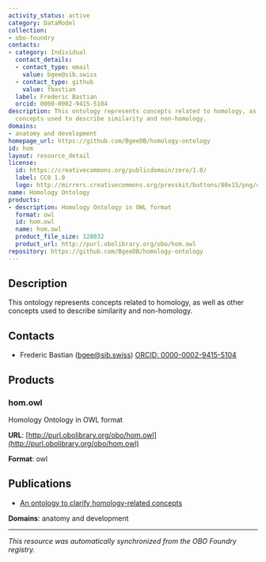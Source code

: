 ```yaml
---
activity_status: active
category: DataModel
collection:
- obo-foundry
contacts:
- category: Individual
  contact_details:
  - contact_type: email
    value: bgee@sib.swiss
  - contact_type: github
    value: fbastian
  label: Frederic Bastian
  orcid: 0000-0002-9415-5104
description: This ontology represents concepts related to homology, as well as other
  concepts used to describe similarity and non-homology.
domains:
- anatomy and development
homepage_url: https://github.com/BgeeDB/homology-ontology
id: hom
layout: resource_detail
license:
  id: https://creativecommons.org/publicdomain/zero/1.0/
  label: CC0 1.0
  logo: http://mirrors.creativecommons.org/presskit/buttons/80x15/png/cc-zero.png
name: Homology Ontology
products:
- description: Homology Ontology in OWL format
  format: owl
  id: hom.owl
  name: hom.owl
  product_file_size: 128032
  product_url: http://purl.obolibrary.org/obo/hom.owl
repository: https://github.com/BgeeDB/homology-ontology
---
```

## Description

This ontology represents concepts related to homology, as well as other concepts used to describe similarity and non-homology.

## Contacts

- Frederic Bastian (bgee@sib.swiss) [ORCID: 0000-0002-9415-5104](https://orcid.org/0000-0002-9415-5104)

## Products

### hom.owl

Homology Ontology in OWL format

**URL**: [http://purl.obolibrary.org/obo/hom.owl](http://purl.obolibrary.org/obo/hom.owl)

**Format**: owl

## Publications

- [An ontology to clarify homology-related concepts](https://doi.org/10.1016/j.tig.2009.12.012)

**Domains**: anatomy and development

---

*This resource was automatically synchronized from the OBO Foundry registry.*